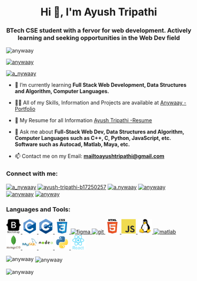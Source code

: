 <h1 align="center">Hi 👋, I'm Ayush Tripathi</h1>
<h3 align="center">BTech CSE student with a fervor for web development. Actively learning and seeking opportunities in the Web Dev field</h3>

<p align="left"> <img src="https://komarev.com/ghpvc/?username=anywaay&label=Profile%20views&color=0e75b6&style=flat" alt="anywaay" /> </p>

<p align="left"> <a href="https://github.com/ryo-ma/github-profile-trophy"><img src="https://github-profile-trophy.vercel.app/?username=anywaay" alt="anywaay" /></a> </p>

<p align="left"> <a href="https://twitter.com/a_nywaay" target="blank"><img src="https://img.shields.io/twitter/follow/a_nywaay?logo=twitter&style=for-the-badge" alt="a_nywaay" /></a> </p>

- 🌱 I’m currently learning **Full Stack Web Development, Data Structures and Algorithm, Computer Languages.**

- 👨‍💻 All of my Skills, Information and Projects are available at [Anywaay -Portfolio](https://anywaay.github.io/Portfolio/)

- 📄 My Resume for all Information [Ayush Tripathi -Resume](https://github.com/anywaay/anywaay/blob/cf19f196a4a5ad66ac3701a6d7cc38b08464026a/Ayush%20Tripathi%20-Resume.pdf)

- 💬 Ask me about **Full-Stack Web Dev, Data Structures and Algorithm, Computer Languages such as C++, C, Python, JavaScript, etc. Software such as Autocad, Matlab, Maya, etc.**

- 📫 Contact me on my Email: **mailtoayushtripathi@gmail.com**

<h3 align="left">Connect with me:</h3>
<p align="left">
<a href="https://twitter.com/a_nywaay" target="blank"><img align="center" src="https://raw.githubusercontent.com/rahuldkjain/github-profile-readme-generator/master/src/images/icons/Social/twitter.svg" alt="a_nywaay" height="30" width="40" /></a>
<a href="https://linkedin.com/in/ayush-tripathi-b17250257" target="blank"><img align="center" src="https://raw.githubusercontent.com/rahuldkjain/github-profile-readme-generator/master/src/images/icons/Social/linked-in-alt.svg" alt="ayush-tripathi-b17250257" height="30" width="40" /></a>
<a href="https://instagram.com/a.nywaay" target="blank"><img align="center" src="https://raw.githubusercontent.com/rahuldkjain/github-profile-readme-generator/master/src/images/icons/Social/instagram.svg" alt="a.nywaay" height="30" width="40" /></a>
<a href="https://codeforces.com/profile/anywaay" target="blank"><img align="center" src="https://raw.githubusercontent.com/rahuldkjain/github-profile-readme-generator/master/src/images/icons/Social/codeforces.svg" alt="anywaay" height="30" width="40" /></a>
<a href="https://www.leetcode.com/anywaay" target="blank"><img align="center" src="https://raw.githubusercontent.com/rahuldkjain/github-profile-readme-generator/master/src/images/icons/Social/leet-code.svg" alt="anywaay" height="30" width="40" /></a>
<a href="https://auth.geeksforgeeks.org/user/anyway" target="blank"><img align="center" src="https://raw.githubusercontent.com/rahuldkjain/github-profile-readme-generator/master/src/images/icons/Social/geeks-for-geeks.svg" alt="anyway" height="30" width="40" /></a>
</p>

<h3 align="left">Languages and Tools:</h3>
<p align="left"> <a href="https://getbootstrap.com" target="_blank" rel="noreferrer"> <img src="https://raw.githubusercontent.com/devicons/devicon/master/icons/bootstrap/bootstrap-plain-wordmark.svg" alt="bootstrap" width="40" height="40"/> </a> <a href="https://www.cprogramming.com/" target="_blank" rel="noreferrer"> <img src="https://raw.githubusercontent.com/devicons/devicon/master/icons/c/c-original.svg" alt="c" width="40" height="40"/> </a> <a href="https://www.w3schools.com/cpp/" target="_blank" rel="noreferrer"> <img src="https://raw.githubusercontent.com/devicons/devicon/master/icons/cplusplus/cplusplus-original.svg" alt="cplusplus" width="40" height="40"/> </a> <a href="https://www.w3schools.com/css/" target="_blank" rel="noreferrer"> <img src="https://raw.githubusercontent.com/devicons/devicon/master/icons/css3/css3-original-wordmark.svg" alt="css3" width="40" height="40"/> </a> <a href="https://www.figma.com/" target="_blank" rel="noreferrer"> <img src="https://www.vectorlogo.zone/logos/figma/figma-icon.svg" alt="figma" width="40" height="40"/> </a> <a href="https://git-scm.com/" target="_blank" rel="noreferrer"> <img src="https://www.vectorlogo.zone/logos/git-scm/git-scm-icon.svg" alt="git" width="40" height="40"/> </a> <a href="https://www.w3.org/html/" target="_blank" rel="noreferrer"> <img src="https://raw.githubusercontent.com/devicons/devicon/master/icons/html5/html5-original-wordmark.svg" alt="html5" width="40" height="40"/> </a> <a href="https://developer.mozilla.org/en-US/docs/Web/JavaScript" target="_blank" rel="noreferrer"> <img src="https://raw.githubusercontent.com/devicons/devicon/master/icons/javascript/javascript-original.svg" alt="javascript" width="40" height="40"/> </a> <a href="https://www.linux.org/" target="_blank" rel="noreferrer"> <img src="https://raw.githubusercontent.com/devicons/devicon/master/icons/linux/linux-original.svg" alt="linux" width="40" height="40"/> </a> <a href="https://www.mathworks.com/" target="_blank" rel="noreferrer"> <img src="https://upload.wikimedia.org/wikipedia/commons/2/21/Matlab_Logo.png" alt="matlab" width="40" height="40"/> </a> <a href="https://www.mongodb.com/" target="_blank" rel="noreferrer"> <img src="https://raw.githubusercontent.com/devicons/devicon/master/icons/mongodb/mongodb-original-wordmark.svg" alt="mongodb" width="40" height="40"/> </a> <a href="https://www.mysql.com/" target="_blank" rel="noreferrer"> <img src="https://raw.githubusercontent.com/devicons/devicon/master/icons/mysql/mysql-original-wordmark.svg" alt="mysql" width="40" height="40"/> </a> <a href="https://nodejs.org" target="_blank" rel="noreferrer"> <img src="https://raw.githubusercontent.com/devicons/devicon/master/icons/nodejs/nodejs-original-wordmark.svg" alt="nodejs" width="40" height="40"/> </a> <a href="https://www.python.org" target="_blank" rel="noreferrer"> <img src="https://raw.githubusercontent.com/devicons/devicon/master/icons/python/python-original.svg" alt="python" width="40" height="40"/> </a> <a href="https://reactjs.org/" target="_blank" rel="noreferrer"> <img src="https://raw.githubusercontent.com/devicons/devicon/master/icons/react/react-original-wordmark.svg" alt="react" width="40" height="40"/> </a> </p>

<p><img align="left" src="https://github-readme-stats.vercel.app/api/top-langs?username=anywaay&show_icons=true&locale=en&layout=compact" alt="anywaay" /></p>

<p>&nbsp;<img align="center" src="https://github-readme-stats.vercel.app/api?username=anywaay&show_icons=true&locale=en" alt="anywaay" /></p>

<p><img align="center" src="https://github-readme-streak-stats.herokuapp.com/?user=anywaay&" alt="anywaay" /></p>
